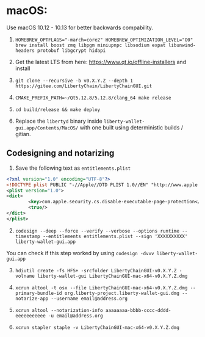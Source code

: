# macOS:

Use macOS 10.12 - 10.13 for better backwards compability.

1. `HOMEBREW_OPTFLAGS="-march=core2" HOMEBREW_OPTIMIZATION_LEVEL="O0" brew install boost zmq libpgm miniupnpc libsodium expat libunwind-headers protobuf libgcrypt hidapi`

2. Get the latest LTS from here: https://www.qt.io/offline-installers and install

3. `git clone --recursive -b v0.X.Y.Z --depth 1 https://gitee.com/LibertyChain/LibertyChainGUI.git` 

4. `CMAKE_PREFIX_PATH=~/Qt5.12.8/5.12.8/clang_64 make release`

5. `cd build/release && make deploy`

6. Replace the `libertyd` binary inside `liberty-wallet-gui.app/Contents/MacOS/` with one built using deterministic builds / gitian.

## Codesigning and notarizing

1. Save the following text as `entitlements.plist`

```xml
<?xml version="1.0" encoding="UTF-8"?>
<!DOCTYPE plist PUBLIC "-//Apple//DTD PLIST 1.0//EN" "http://www.apple.com/DTDs/PropertyList-1.0.dtd">
<plist version="1.0">
<dict>
        <key>com.apple.security.cs.disable-executable-page-protection</key>
        <true/>
</dict>
</plist>
```

2. `codesign --deep --force --verify --verbose --options runtime --timestamp --entitlements entitlements.plist --sign 'XXXXXXXXXX' liberty-wallet-gui.app`

You can check if this step worked by using `codesign -dvvv liberty-wallet-gui.app`

3. `hdiutil create -fs HFS+ -srcfolder LibertyChainGUI-v0.X.Y.Z -volname liberty-wallet-gui LibertyChainGUI-mac-x64-v0.X.Y.Z.dmg`

4. `xcrun altool -t osx --file LibertyChainGUI-mac-x64-v0.X.Y.Z.dmg --primary-bundle-id org.liberty-project.liberty-wallet-gui.dmg --notarize-app --username email@address.org`

5. `xcrun altool --notarization-info aaaaaaaa-bbbb-cccc-dddd-eeeeeeeeeee -u email@address.org`

6. `xcrun stapler staple -v LibertyChainGUI-mac-x64-v0.X.Y.Z.dmg`
